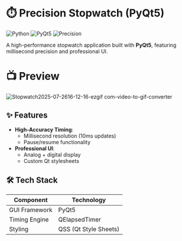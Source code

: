 # ⏱️ Precision Stopwatch (PyQt5)

![Python](https://img.shields.io/badge/Python-3.8+-blue?logo=python)
![PyQt5](https://img.shields.io/badge/PyQt5-5.15+-green?logo=qt)
![Precision](https://img.shields.io/badge/Accuracy-10ms-success)

A high-performance stopwatch application built with **PyQt5**, featuring millisecond precision and professional UI.

# 📺 Preview 
![Stopwatch2025-07-2616-12-16-ezgif com-video-to-gif-converter](https://github.com/user-attachments/assets/5b1a8a43-7454-4f28-bf3a-ce0c0729b68f)

## ✨ Features
- **High-Accuracy Timing**:
  - Millisecond resolution (10ms updates)
  - Pause/resume functionality
- **Professional UI**:
  - Analog + digital display
  - Custom Qt stylesheets

## 🛠️ Tech Stack
| Component | Technology |
|-----------|------------|
| GUI Framework | PyQt5 |
| Timing Engine | QElapsedTimer |
| Styling | QSS (Qt Style Sheets) |
